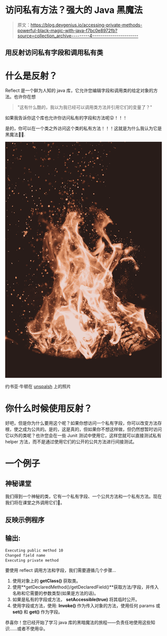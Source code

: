 # 访问私有方法？强大的 Java 黑魔法

> 原文：<https://blog.devgenius.io/accessing-private-methods-powerful-black-magic-with-java-f7bc0e8972fb?source=collection_archive---------4----------------------->

## 用反射访问私有字段和调用私有类

# 什么是反射？

Reflect 是一个鲜为人知的 java 库，它允许您编辑字段和调用类的给定对象的方法。也许你在想

> "这有什么酷的，我以为我已经可以调用类方法并引用它们的变量了？"

如果我告诉你这个库也允许你访问私有的字段和方法呢😲！！！

是的，你可以在一个类之外访问这个类的私有方法！！！这就是为什么我认为它是黑魔法🧙‍♂️.

![](img/0b9ca6379d89ac43ed550e2013fc04a2.png)

约书亚·牛顿在 [unspalsh](https://unsplash.com/) 上的照片

# 你什么时候使用反射？

好吧，但是你为什么要用这个呢？如果你想访问一个私有字段，你可以改变方法存根，使之成为公共的。是的，这是真的，但如果你不想这样做，但仍然想暂时访问它以外的类呢？也许您会在一些 Junit 测试中使用它，这样您就可以直接测试私有 helper 方法，而不是通过使用它们的公开的公共方法进行间接测试。

# 一个例子

## 神秘课堂

我们得到一个神秘的类，它有一个私有字段、一个公共方法和一个私有方法。现在我们将在课堂之外调用它们🤯。

## 反映示例程序

## 输出:

```
Executing public method 10
Changed field name
Executing private method
```

要使用 reflect 调用方法和字段，我们需要遵循几个步骤…

1.  使用对象上的 **getClass()** 获取类。
2.  使用**getDeclaredMethod()/getDeclaredField()**获取方法/字段，并传入名称和它需要的参数类型(如果是方法的话)。
3.  如果是私有的字段或方法， **setAccessible(true)** 将其临时公开。
4.  使用字段或方法，使用: **Invoke()** 作为传入对象的方法，使用任何 params 或 **set()** 和 **get()** 作为字段。

恭喜你！您已经开始了学习 java 库的黑暗魔法的旅程——负责任地使用这些知识……或者不使用😝。